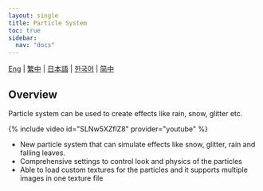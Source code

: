 ```yaml
---
layout: single
title: Particle System
toc: true
sidebar:
  nav: "docs"
---
```

[Eng](/dancexr/features/particles) | [繁中](/tw/dancexr/features/particles) | [日本語](/jp/dancexr/features/particles) | [한국어](/kr/dancexr/features/particles) | [简中](/zh/dancexr/features/particles)


## Overview
Particle system can be used to create effects like rain, snow, glitter etc.

{% include video id="SLNw5XZflZ8" provider="youtube" %}
* New particle system that can simulate effects like snow, glitter, rain and falling leaves.
* Comprehensive settings to control look and physics of the particles
* Able to load custom textures for the particles and it supports multiple images in one texture file